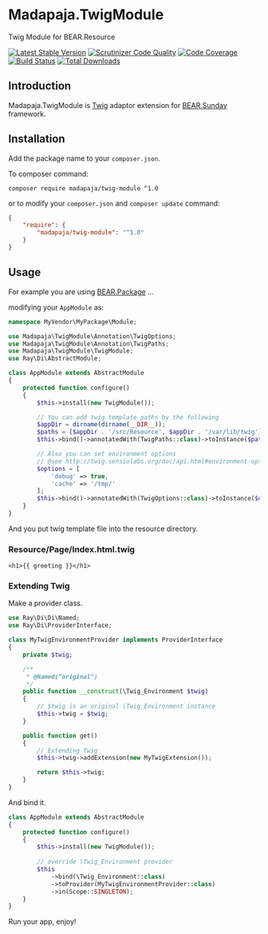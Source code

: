 Madapaja.TwigModule
===================

Twig Module for BEAR.Resource

[![Latest Stable Version](https://poser.pugx.org/madapaja/twig-module/v/stable.svg)](https://packagist.org/packages/madapaja/twig-module)
[![Scrutinizer Code Quality](https://scrutinizer-ci.com/g/madapaja/Madapaja.TwigModule/badges/quality-score.png?b=1.x)](https://scrutinizer-ci.com/g/madapaja/Madapaja.TwigModule/?branch=1.x)
[![Code Coverage](https://scrutinizer-ci.com/g/madapaja/Madapaja.TwigModule/badges/coverage.png?b=1.x)](https://scrutinizer-ci.com/g/madapaja/Madapaja.TwigModule/?branch=1.x)
[![Build Status](https://travis-ci.org/madapaja/Madapaja.TwigModule.svg)](https://travis-ci.org/madapaja/Madapaja.TwigModule)
[![Total Downloads](https://poser.pugx.org/madapaja/twig-module/downloads.png)](https://packagist.org/packages/madapaja/twig-module)

Introduction
------------
Madapaja.TwigModule is [Twig](http://twig.sensiolabs.org/) adaptor extension for [BEAR.Sunday](https://github.com/koriym/BEAR.Sunday) framework.

Installation
------------
Add the package name to your `composer.json`.

To composer command:

```
composer require madapaja/twig-module ^1.0
```

or to modify your `composer.json` and `composer update` command:

```json
{
    "require": {
        "madapaja/twig-module": "^1.0"
    }
}
```

Usage
-----

For example you are using [BEAR.Package](https://github.com/koriym/BEAR.Package) ...

modifying your `AppModule` as:

```php
namespace MyVendor\MyPackage\Module;

use Madapaja\TwigModule\Annotation\TwigOptions;
use Madapaja\TwigModule\Annotation\TwigPaths;
use Madapaja\TwigModule\TwigModule;
use Ray\Di\AbstractModule;

class AppModule extends AbstractModule
{
    protected function configure()
    {
        $this->install(new TwigModule());

        // You can add twig template paths by the following
        $appDir = dirname(dirname(__DIR__));
        $paths = [$appDir . '/src/Resource', $appDir . '/var/lib/twig'];
        $this->bind()->annotatedWith(TwigPaths::class)->toInstance($paths);

        // Also you can set environment options
        // @see http://twig.sensiolabs.org/doc/api.html#environment-options
        $options = [
            'debug' => true,
            'cache' => '/tmp/'
        ];
        $this->bind()->annotatedWith(TwigOptions::class)->toInstance($options);
    }
}

```

And you put twig template file into the resource directory.

### Resource/Page/Index.html.twig

```twig
<h1>{{ greeting }}</h1>
```

### Extending Twig

Make a provider class.

```php
use Ray\Di\Di\Named;
use Ray\Di\ProviderInterface;

class MyTwigEnvironmentProvider implements ProviderInterface
{
    private $twig;

    /**
     * @Named("original")
     */
    public function __construct(\Twig_Environment $twig)
    {
        // $twig is an original \Twig_Environment instance
        $this->twig = $twig;
    }

    public function get()
    {
        // Extending Twig
        $this->twig->addExtension(new MyTwigExtension());

        return $this->twig;
    }
}
```

And bind it.

```php
class AppModule extends AbstractModule
{
    protected function configure()
    {
        $this->install(new TwigModule());
        
        // override \Twig_Environment provider
        $this
            ->bind(\Twig_Environment::class)
            ->toProvider(MyTwigEnvironmentProvider::class)
            ->in(Scope::SINGLETON);
    }
}

```

Run your app, enjoy!
